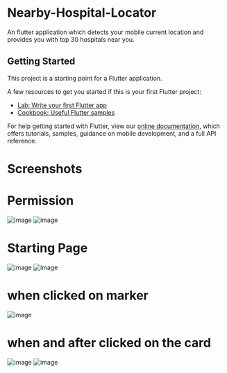 # Nearby-Hospital-Locator

An flutter application which detects your mobile current location and provides you with top 30 hospitals near you.

## Getting Started

This project is a starting point for a Flutter application.

A few resources to get you started if this is your first Flutter project:

- [Lab: Write your first Flutter app](https://flutter.dev/docs/get-started/codelab)
- [Cookbook: Useful Flutter samples](https://flutter.dev/docs/cookbook)

For help getting started with Flutter, view our
[online documentation](https://flutter.dev/docs), which offers tutorials,
samples, guidance on mobile development, and a full API reference.

# Screenshots
# Permission
![image](https://github.com/mackhan007/Nearby-Hospital-Locator/blob/master/ss/demo(8).jpeg)
![image](https://github.com/mackhan007/Nearby-Hospital-Locator/blob/master/ss/demo(7).jpeg) 
# Starting Page
![image](https://github.com/mackhan007/Nearby-Hospital-Locator/blob/master/ss/demo(1).jpeg)
![image](https://github.com/mackhan007/Nearby-Hospital-Locator/blob/master/ss/demo(6).jpeg)
# when clicked on marker
![image](https://github.com/mackhan007/Nearby-Hospital-Locator/blob/master/ss/demo(9).jpeg)
# when and after clicked on the card
![image](https://github.com/mackhan007/Nearby-Hospital-Locator/blob/master/ss/demo(3).jpeg)
![image](https://github.com/mackhan007/Nearby-Hospital-Locator/blob/master/ss/demo(2).jpeg)
